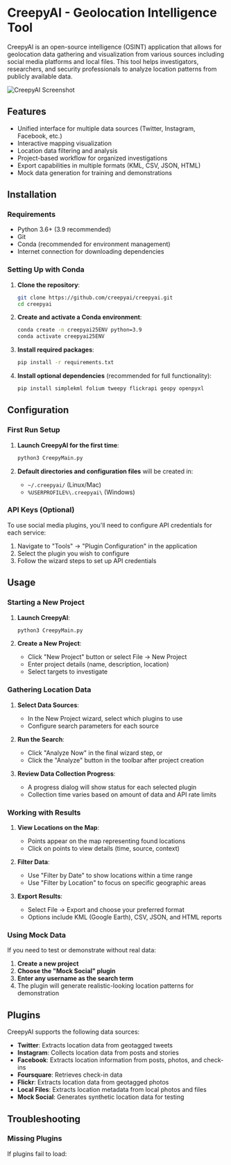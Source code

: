# CreepyAI - Geolocation Intelligence Tool

CreepyAI is an open-source intelligence (OSINT) application that allows for geolocation data gathering and visualization from various sources including social media platforms and local files. This tool helps investigators, researchers, and security professionals to analyze location patterns from publicly available data.

![CreepyAI Screenshot](docs/images/screenshot.png)

## Features

- Unified interface for multiple data sources (Twitter, Instagram, Facebook, etc.)
- Interactive mapping visualization
- Location data filtering and analysis
- Project-based workflow for organized investigations
- Export capabilities in multiple formats (KML, CSV, JSON, HTML)
- Mock data generation for training and demonstrations

## Installation

### Requirements

- Python 3.6+ (3.9 recommended)
- Git
- Conda (recommended for environment management)
- Internet connection for downloading dependencies

### Setting Up with Conda

1. **Clone the repository**:
   ```bash
   git clone https://github.com/creepyai/creepyai.git
   cd creepyai
   ```

2. **Create and activate a Conda environment**:
   ```bash
   conda create -n creepyai25ENV python=3.9
   conda activate creepyai25ENV
   ```

3. **Install required packages**:
   ```bash
   pip install -r requirements.txt
   ```

4. **Install optional dependencies** (recommended for full functionality):
   ```bash
   pip install simplekml folium tweepy flickrapi geopy openpyxl
   ```

## Configuration

### First Run Setup

1. **Launch CreepyAI for the first time**:
   ```bash
   python3 CreepyMain.py
   ```

2. **Default directories and configuration files** will be created in:
   - `~/.creepyai/` (Linux/Mac)
   - `%USERPROFILE%\.creepyai\` (Windows)

### API Keys (Optional)

To use social media plugins, you'll need to configure API credentials for each service:

1. Navigate to "Tools" → "Plugin Configuration" in the application
2. Select the plugin you wish to configure
3. Follow the wizard steps to set up API credentials

## Usage

### Starting a New Project

1. **Launch CreepyAI**:
   ```bash
   python3 CreepyMain.py
   ```

2. **Create a New Project**:
   - Click "New Project" button or select File → New Project
   - Enter project details (name, description, location)
   - Select targets to investigate

### Gathering Location Data

1. **Select Data Sources**:
   - In the New Project wizard, select which plugins to use
   - Configure search parameters for each source

2. **Run the Search**:
   - Click "Analyze Now" in the final wizard step, or
   - Click the "Analyze" button in the toolbar after project creation

3. **Review Data Collection Progress**:
   - A progress dialog will show status for each selected plugin
   - Collection time varies based on amount of data and API rate limits

### Working with Results

1. **View Locations on the Map**:
   - Points appear on the map representing found locations
   - Click on points to view details (time, source, context)

2. **Filter Data**:
   - Use "Filter by Date" to show locations within a time range
   - Use "Filter by Location" to focus on specific geographic areas

3. **Export Results**:
   - Select File → Export and choose your preferred format
   - Options include KML (Google Earth), CSV, JSON, and HTML reports

### Using Mock Data

If you need to test or demonstrate without real data:

1. **Create a new project**
2. **Choose the "Mock Social" plugin**
3. **Enter any username as the search term**
4. The plugin will generate realistic-looking location patterns for demonstration

## Plugins

CreepyAI supports the following data sources:

- **Twitter**: Extracts location data from geotagged tweets
- **Instagram**: Collects location data from posts and stories
- **Facebook**: Extracts location information from posts, photos, and check-ins
- **Foursquare**: Retrieves check-in data
- **Flickr**: Extracts location data from geotagged photos
- **Local Files**: Extracts location metadata from local photos and files
- **Mock Social**: Generates synthetic location data for testing

## Troubleshooting

### Missing Plugins

If plugins fail to load:

